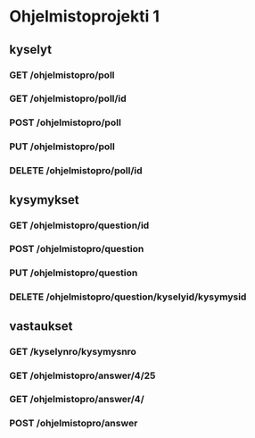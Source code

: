 # Ohjelmistoprojekti 1

## kyselyt
### GET /ohjelmistopro/poll
### GET /ohjelmistopro/poll/id
### POST /ohjelmistopro/poll
### PUT /ohjelmistopro/poll
### DELETE /ohjelmistopro/poll/id

## kysymykset
### GET /ohjelmistopro/question/id
### POST /ohjelmistopro/question
### PUT /ohjelmistopro/question
### DELETE /ohjelmistopro/question/kyselyid/kysymysid

## vastaukset
### GET /kyselynro/kysymysnro
### GET /ohjelmistopro/answer/4/25
### GET /ohjelmistopro/answer/4/
### POST /ohjelmistopro/answer

